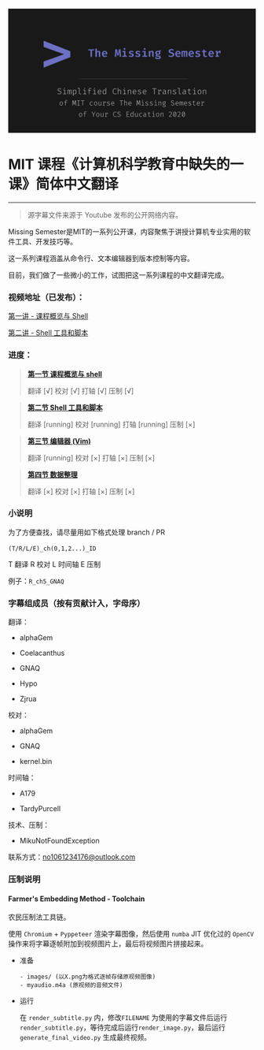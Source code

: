 ![](cover_design_social/github_social_preview.png)

# MIT 课程《计算机科学教育中缺失的一课》简体中文翻译

------------

> 源字幕文件来源于 Youtube 发布的公开网络内容。

Missing Semester是MIT的一系列公开课，内容聚焦于讲授计算机专业实用的软件工具、开发技巧等。

这一系列课程涵盖从命令行、文本编辑器到版本控制等内容。

目前，我们做了一些微小的工作，试图把这一系列课程的中文翻译完成。

### 视频地址（已发布）：

[第一讲 - 课程概览与 Shell](https://www.bilibili.com/video/BV1Eo4y1d7KZ)

[第二讲 - Shell 工具和脚本]()

### 进度：

> **[第一节 课程概览与 shell](https://missing-semester-cn.github.io/2020/course-shell/)**
>
> 翻译 [√]
> 校对 [√]
> 打轴 [√]
> 压制 [√]

> **[第二节 Shell 工具和脚本](https://missing-semester-cn.github.io/2020/shell-tools/)**
>
> 翻译 [running]
> 校对 [running]
> 打轴 [running]
> 压制 [×]

> **[第三节 编辑器 (Vim)](https://missing-semester-cn.github.io/2020/editors/)**
>
> 翻译 [running]
> 校对 [×]
> 打轴 [×]
> 压制 [×]

> **[第四节 数据整理](https://missing-semester-cn.github.io/2020/data-wrangling/)**
>
> 翻译 [×]
> 校对 [×]
> 打轴 [×]
> 压制 [×]

### 小说明

为了方便查找，请尽量用如下格式处理 branch / PR

`(T/R/L/E)_ch(0,1,2...)_ID`

T 翻译 R 校对 L 时间轴 E 压制

例子：`R_ch5_GNAQ`

### 字幕组成员（按有贡献计入，字母序）

翻译：

- alphaGem

- Coelacanthus

- GNAQ

- Hypo

- Zjrua

校对：

- alphaGem

- GNAQ

- kernel.bin

时间轴：

- A179

- TardyPurcell

技术、压制：

- MikuNotFoundException

联系方式：[no1061234176@outlook.com](mailto:no1061234176@outlook.com)

### 压制说明

#### Farmer's Embedding Method - Toolchain

农民压制法工具链。

使用 ```Chromium``` + ```Pyppeteer``` 渲染字幕图像，然后使用 ```numba``` JIT 优化过的 ```OpenCV``` 操作来将字幕逐帧附加到视频图片上，最后将视频图片拼接起来。

- 准备

	```plain
	- images/ (以X.png为格式逐帧存储原视频图像)
	- myaudio.m4a (原视频的音频文件)
	```

- 运行

	在 ```render_subtitle.py``` 内，修改```FILENAME``` 为使用的字幕文件后运行```render_subtitle.py```，等待完成后运行```render_image.py```，最后运行```generate_final_video.py``` 生成最终视频。
